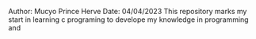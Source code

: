 Author: Mucyo Prince Herve
Date: 04/04/2023
This repository marks my start in learning c programing to develope my knowledge in programming and
